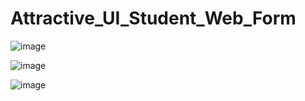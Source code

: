 # Attractive_UI_Student_Web_Form
![image](https://user-images.githubusercontent.com/114800813/221638422-9ae235ce-8b05-45e6-93f9-5b4a7e3e7c74.png)

![image](https://user-images.githubusercontent.com/114800813/221638487-9ddedec3-4895-40c0-a3fd-9119133a4b18.png)

![image](https://user-images.githubusercontent.com/114800813/222510488-3e01f954-2ff0-49c7-a5f7-cd1984992439.png)


